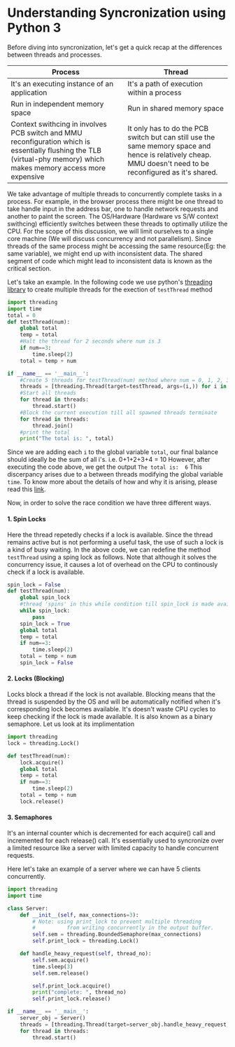 # Understanding Syncronization using Python 3
Before diving into syncronization, let's get a quick recap at the differences between threads and processes. 

| Process | Thread |
| ------ | ------ |
| It's an executing instance of an application | It's a path of execution within a process |
| Run in independent memory space | Run in shared memory space |
| Context swithcing in involves PCB switch and MMU reconfiguration which is essentially flushing the TLB (virtual-phy memory) which makes memory access more expensive | It only has to do the PCB switch but can still use the same memory space and hence is relatively cheap. MMU doesn't need to be reconfigured as it's shared.|

We take advantage of multiple threads to concurrently complete tasks in a process. For example, in the browser process there might be one thread to take handle input in the address bar, one to handle network requests and another to paint the screen. The OS/Hardware (Hardware vs S/W context swithcing) efficiently switches between these threads to optimally utilize the CPU. For the scope of this discussion, we will limit ourselves to a single core machine (We will discuss concurrency and not parallelism).
Since threads of the same process might be accessing the same resource(Eg: the same variable), we might end up with inconsistent data. The shared segment of code which  might lead to inconsistent data is known as the critical section.

Let's take an example.
In the following code we use python's [threading library](https://docs.python.org/3/library/threading.html) to create multiple threads for the exection of `testThread` method
```python
import threading
import time
total = 0
def testThread(num):
	global total
	temp = total
	#Halt the thread for 2 seconds where num is 3
	if num==3:
		time.sleep(2)
	total = temp + num

if __name__ == '__main__':
	#Create 5 threads for testThread(num) method where num = 0, 1, 2, 3, 4
	threads = [threading.Thread(target=testThread, args=(i,)) for i in range(5)]
	#Start all threads
	for thread in threads:
		thread.start()
	#Block the current execution till all spawned threads terminate
	for thread in threads:
		thread.join()
	#print the total
	print("The total is: ", total)
```
Since we are adding each `i` to the global variable `total`, our final balance should ideally be the sum of all i's. i.e. 0+1+2+3+4 = 10
However, after executing the code above, we get the output `The total is:  6`
This discerpancy arises due to a  between threads modifying the global variable `time`. To know more about the details of how and why it is arising, please read this [link](https://en.wikipedia.org/wiki/Race_condition#Software).

Now, in order to solve the race condition we have three different ways.
#### 1. Spin Locks
Here the thread repetedly checks if a lock is available. Since the thread remains active but is not performing a useful task, the use of such a lock is a kind of busy waiting.
In the above code, we can redefine the method `testThread` using a sping lock as follows. Note that although it solves the concurrency issue, it causes a lot of overhead on the CPU to continously check if a lock is available.

```python
spin_lock = False
def testThread(num):
	global spin_lock
	#thread 'spins' in this while condition till spin_lock is made available 
	while spin_lock:
		pass
	spin_lock = True
	global total
	temp = total
	if num==3:
		time.sleep(2)
	total = temp + num
	spin_lock = False
```
#### 2. Locks (Blocking)
Locks block a thread if the lock is not available. Blocking means that the thread is suspended by the OS and will be automatically notified when it's corresponding lock becomes available. It's doesn't waste CPU cycles to keep checking if the lock is made available. It is also known as a binary semaphore. Let us look at its implimentation

```python
import threading
lock = threading.Lock()

def testThread(num):
	lock.acquire()
	global total
	temp = total
	if num==3:
		time.sleep(2)
	total = temp + num
	lock.release()
```

#### 3. Semaphores 
It's an internal counter which is decremented for each acquire() call and incremented for each release() call. It's essentially used to syncronize over a limited resource like a server with limited capacity to handle concurrent requests.

Here let's take an example of a server where we can have 5 clients concurrently. 

```python
import threading
import time

class Server:
    def __init__(self, max_connections=3):
        # Note: using print_lock to prevent multiple threading 
        #          from writing concurrently in the output buffer.
        self.sem = threading.BoundedSemaphore(max_connections)
        self.print_lock = threading.Lock()

    def handle_heavy_request(self, thread_no):
        self.sem.acquire()
        time.sleep(3)
        self.sem.release()

        self.print_lock.acquire()
        print("complete: ", thread_no)
        self.print_lock.release()

if __name__ == '__main__':
    server_obj = Server()
    threads = [threading.Thread(target=server_obj.handle_heavy_request, args=(i,)) for i in range(10)]
    for thread in threads:
        thread.start()
```
